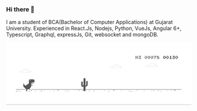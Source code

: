 ### Hi there 👋

I am a student of BCA(Bachelor of Computer Applications) at Gujarat University. Experienced in React.Js, Nodejs, Python, VueJs, Angular 6+, Typescript, Graphql, expressJs, Git, websocket and mongoDB.




![image](https://raw.githubusercontent.com/archinmodi/archinmodi/master/dino.gif)
